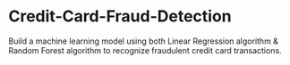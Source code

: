 # Credit-Card-Fraud-Detection
Build a machine learning model using both Linear Regression algorithm &amp; Random Forest algorithm to recognize fraudulent credit card transactions. 
